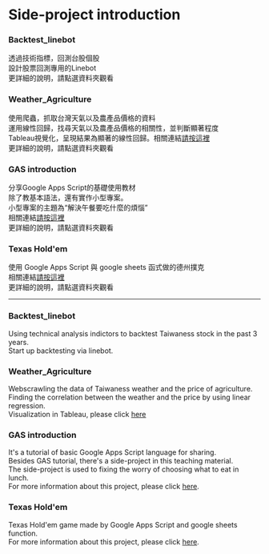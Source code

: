 # Side-project introduction

### Backtest_linebot</br>
透過技術指標，回測台股個股</br>
設計股票回測專用的Linebot</br>
更詳細的說明，請點選資料夾觀看</br>

### Weather_Agriculture</br>
使用爬蟲，抓取台灣天氣以及農產品價格的資料</br>
運用線性回歸，找尋天氣以及農產品價格的相關性，並判斷顯著程度</br>
Tableau視覺化，呈現結果為顯著的線性回歸。相關連結[請按這裡](https://public.tableau.com/app/profile/ben4602414/viz/_16510427808810/sheet4)</br>
更詳細的說明，請點選資料夾觀看</br>

### GAS introduction</br>
分享Google Apps Script的基礎使用教材</br>
除了教基本語法，還有實作小型專案。</br>
小型專案的主題為“解決午餐要吃什麼的煩惱”</br>
相關連結[請按這裡](https://docs.google.com/spreadsheets/d/1b9ngb2sEA_tEP1LScHX-s3c79-kaDZAl9I9MMJuZ9YA/edit?usp=sharing)</br>
更詳細的說明，請點選資料夾觀看</br>

### Texas Hold'em</br>
使用 Google Apps Script 與 google sheets 函式做的德州撲克</br>
相關連結[請按這裡](https://docs.google.com/spreadsheets/d/15UN23baYrNKWHMCvaZo0q8OnPCamLAn7rtw-SIDVTgI/edit?usp=sharing)</br>
更詳細的說明，請點選資料夾觀看</br>

------

### Backtest_linebot</br>
Using technical analysis indictors to backtest Taiwaness stock in the past 3 years.</br>
Start up backtesting via linebot.</br>

### Weather_Agriculture</br>
Webscrawling the data of Taiwaness weather and the price of agriculture.</br>
Finding the correlation between the weather and the price by using linear regression.</br>
Visualization in Tableau, please click [here](https://public.tableau.com/app/profile/ben4602414/viz/_16510427808810/sheet4)</br>


### GAS introduction</br>
It's a tutorial of basic Google Apps Script language for sharing.</br>
Besides GAS tutorial, there's a side-project in this teaching material.</br>
The side-project is used to fixing the worry of choosing what to eat in lunch.</br>
For more information about this project, please click [here](https://docs.google.com/spreadsheets/d/1b9ngb2sEA_tEP1LScHX-s3c79-kaDZAl9I9MMJuZ9YA/edit?usp=sharing).</br>

### Texas Hold'em</br>
Texas Hold'em game made by Google Apps Script and google sheets function.</br>
For more information about this project, please click [here](https://docs.google.com/spreadsheets/d/15UN23baYrNKWHMCvaZo0q8OnPCamLAn7rtw-SIDVTgI/edit?usp=sharing).</br>


